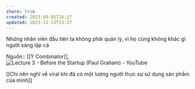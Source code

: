 ```yaml
---
share: true
created: 2023-09-05T16:17
updated: 2023-11-13T13:27
---
```

Những nhân viên đầu tiên ta không phải quản lý, vì họ cũng không khác gì người sáng lập cả

Nguồn:: [[Y Combinator]], ![Lecture 3 - Before the Startup (Paul Graham) - YouTube](https://www.youtube.com/watch?v=ii1jcLg-eIQ)

[[Chỉ nên nghĩ về viral khi đã có một lượng người thực sự sử dụng sản phẩm của mình]] 